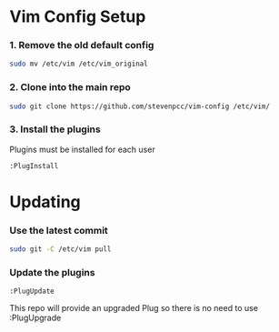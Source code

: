 # Vim Config Setup

### 1. Remove the old default config

```bash
sudo mv /etc/vim /etc/vim_original
```

### 2. Clone into the main repo

```bash
sudo git clone https://github.com/stevenpcc/vim-config /etc/vim/
```

### 3. Install the plugins
Plugins must be installed for each user

```vim
:PlugInstall
```

# Updating 

### Use the latest commit

```bash
sudo git -C /etc/vim pull
```

### Update the plugins

```vim
:PlugUpdate
```

This repo will provide an upgraded Plug so there is no need to use :PlugUpgrade
